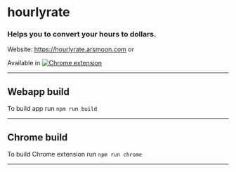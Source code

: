 # hourlyrate

### Helps you to convert your hours to dollars.

Website: https://hourlyrate.arsmoon.com or

Available in [![Chrome extension](https://img.shields.io/chrome-web-store/v/bgjbahmkflngdopgjifphcpepapgohca.svg)](ttps://chrome.google.com/webstore/detail/hourlyrate/bgjbahmkflngdopgjifphcpepapgohca)

---

## Webapp build

To build app run `npm run build`

---

## Chrome build

To build Chrome extension run `npm run chrome`

---
